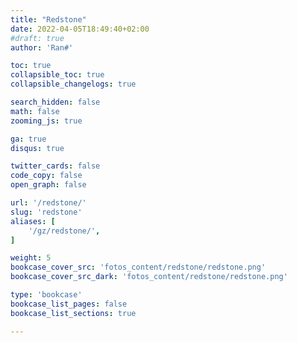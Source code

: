 ```yaml
---
title: "Redstone"
date: 2022-04-05T18:49:40+02:00
#draft: true
author: 'Ran#'

toc: true
collapsible_toc: true
collapsible_changelogs: true

search_hidden: false
math: false
zooming_js: true

ga: true
disqus: true

twitter_cards: false
code_copy: false
open_graph: false

url: '/redstone/'
slug: 'redstone'
aliases: [
    '/gz/redstone/',
]

weight: 5
bookcase_cover_src: 'fotos_content/redstone/redstone.png'
bookcase_cover_src_dark: 'fotos_content/redstone/redstone.png'

type: 'bookcase'
bookcase_list_pages: false
bookcase_list_sections: true

---
```

